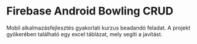 # Firebase Android Bowling CRUD

Mobil alkalmazásfejlesztés gyakorlati kurzus beadandó feladat.
A projekt gyökerében található egy excel táblázat, mely segíti a javítást.
